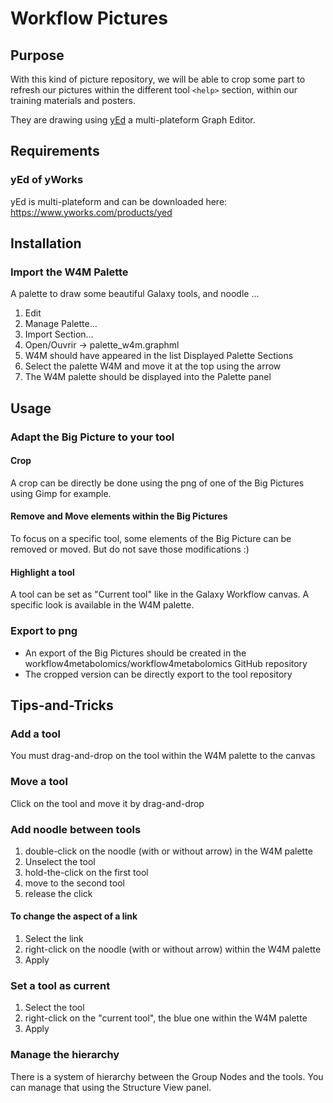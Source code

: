 Workflow Pictures
=================


Purpose
-------
With this kind of picture repository, we will be able to crop some part to refresh our pictures within the different tool `<help>` section, within our training materials and posters.

They are drawing using [yEd](https://www.yworks.com/products/yed) a multi-plateform Graph Editor.


Requirements
------------

### yEd of yWorks
yEd is multi-plateform and can be downloaded here:
https://www.yworks.com/products/yed


Installation
------------

### Import the W4M Palette
A palette to draw some beautiful Galaxy tools, and noodle ...

1. Edit
2. Manage Palette...
3. Import Section...
4. Open/Ouvrir -> palette_w4m.graphml
5. W4M should have appeared in the list Displayed Palette Sections
6. Select the palette W4M and move it at the top using the arrow
7. The W4M palette should be displayed into the Palette panel


Usage
-----

### Adapt the Big Picture to your tool
#### Crop
A crop can be directly be done using the png of one of the Big Pictures using Gimp for example.

#### Remove and Move elements within the Big Pictures
To focus on a specific tool, some elements of the Big Picture can be removed or moved.
But do not save those modifications :)

#### Highlight a tool
A tool can be set as "Current tool" like in the Galaxy Workflow canvas. A specific look is available in the W4M palette.

### Export to png
- An export of the Big Pictures should be created in the workflow4metabolomics/workflow4metabolomics GitHub repository
- The cropped version can be directly export to the tool repository


Tips-and-Tricks
---------------

### Add a tool
You must drag-and-drop on the tool within the W4M palette to the canvas

### Move a tool
Click on the tool and move it by drag-and-drop

### Add noodle between tools
1. double-click on the noodle (with or without arrow) in the W4M palette
2. Unselect the tool
3. hold-the-click on the first tool
4. move to the second tool
5. release the click

#### To change the aspect of a link
1. Select the link
2. right-click on the noodle (with or without arrow) within the W4M palette
3. Apply

### Set a tool as current
1. Select the tool
2. right-click on the "current tool", the blue one within the W4M palette
3. Apply

### Manage the hierarchy
There is a system of hierarchy between the Group Nodes and the tools.
You can manage that using the Structure View panel.
